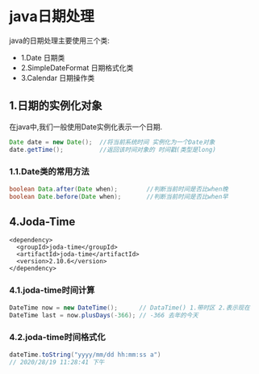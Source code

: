 # java日期处理
java的日期处理主要使用三个类:<br>
- 1.Date 日期类
- 2.SimpleDateFormat 日期格式化类
- 3.Calendar 日期操作类

## 1.日期的实例化对象
在java中,我们一般使用Date实例化表示一个日期.<br>
```java
Date date = new Date();  //将当前系统时间 实例化为一个Date对象
date.getTime();          //返回该时间对象的 时间戳(类型是long)
```

### 1.1.Date类的常用方法
```java
boolean Data.after(Date when);        //判断当前时间是否比when晚
boolean Date.before(Date when);       //判断当前时间是否比when早
```


## 4.Joda-Time

```
<dependency>
  <groupId>joda-time</groupId>
  <artifactId>joda-time</artifactId>
  <version>2.10.6</version>
</dependency>
```

### 4.1.joda-time时间计算
```java
DateTime now = new DateTime();      // DataTime() 1.带时区 2.表示现在
DateTime last = now.plusDays(-366); // -366 去年的今天
```

### 4.2.joda-time时间格式化
```java
dateTime.toString("yyyy/mm/dd hh:mm:ss a")
// 2020/28/19 11:28:41 下午
```